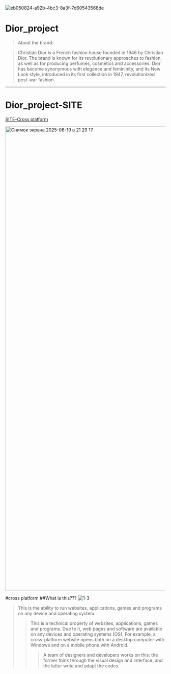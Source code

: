 
![eb050824-a92b-4bc3-8a3f-7d60543568de](https://github.com/user-attachments/assets/051a7e37-9f29-40d2-ac8f-053958ce162f)

Dior_project
==================
> About the brand:

> Christian Dior
is a French fashion house founded in 1946 by Christian Dior. The brand is known for its revolutionary approaches to fashion, as well as for producing perfumes, cosmetics and accessories. Dior has become synonymous with elegance and femininity, and its New Look style, introduced in its first collection in 1947, revolutionized post-war fashion.
------------------

Dior_project-SITE
==================

[SITE-Cross platform](https://www.example.com)

<img width="1454" alt="Снимок экрана 2025-06-19 в 21 29 17" src="https://github.com/user-attachments/assets/ca93d0fe-7390-4a11-93cf-4a91861d913e" />


#cross platform
##What is this???
![1-3](https://github.com/user-attachments/assets/c30232bb-08e5-47d5-b4a1-625b2fdd9e30)

>This is the ability to run websites, applications, games and programs on any device and operating system.
>>This is a technical property of websites, applications, games and programs. Due to it, web pages and software are available on any devices and operating systems (OS). For example, a cross-platform website opens both on a desktop computer with Windows and on a mobile phone with Android.
>>>A team of designers and developers works on this: the former think through the visual design and interface, and the latter write and adapt the codes.

